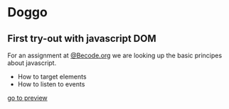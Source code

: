 # Doggo
## First try-out with javascript DOM

For an assignment at [@Becode.org](https://www.becode.org/) we are looking up the basic principes about javascript.
- How to target elements 
- How to listen to events 

[go to preview](https://panaddamanarata.github.io/doggo/)
